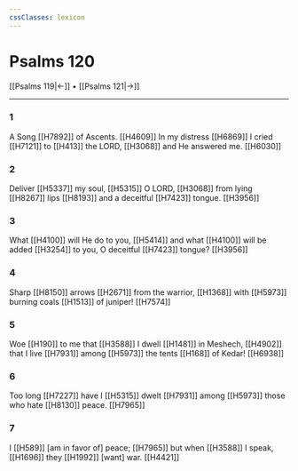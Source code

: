 ```yaml
---
cssClasses: lexicon
---
```


# Psalms 120

[[Psalms 119|←]] • [[Psalms 121|→]]

---

### 1
A Song [[H7892]] of Ascents. [[H4609]] In my distress [[H6869]] I cried [[H7121]] to [[H413]] the LORD, [[H3068]] and He answered me. [[H6030]]

### 2
Deliver [[H5337]] my soul, [[H5315]] O LORD, [[H3068]] from lying [[H8267]] lips [[H8193]] and a deceitful [[H7423]] tongue. [[H3956]]

### 3
What [[H4100]] will He do to you, [[H5414]] and what [[H4100]] will be added [[H3254]] to you,  O deceitful [[H7423]] tongue? [[H3956]]

### 4
Sharp [[H8150]] arrows [[H2671]] from the warrior, [[H1368]] with [[H5973]] burning coals [[H1513]] of juniper! [[H7574]]

### 5
Woe [[H190]] to me  that [[H3588]] I dwell [[H1481]] in Meshech, [[H4902]] that I live [[H7931]] among [[H5973]] the tents [[H168]] of Kedar! [[H6938]]

### 6
Too long [[H7227]] have I [[H5315]] dwelt [[H7931]] among [[H5973]] those who hate [[H8130]] peace. [[H7965]]

### 7
I [[H589]] [am in favor of] peace; [[H7965]] but when [[H3588]] I speak, [[H1696]] they [[H1992]] [want] war. [[H4421]]


